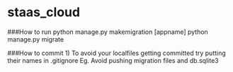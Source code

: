 # staas_cloud

###How to run
    python manage.py makemigration [appname]
    python manage.py migrate
    
###How to commit
    1) To avoid your localfiles getting committed try 
       putting their names in .gitignore 
    Eg. Avoid pushing migration files and db.sqlite3

